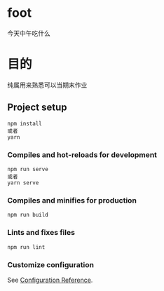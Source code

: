 # foot
今天中午吃什么

# 目的
纯属用来熟悉可以当期末作业

## Project setup
```
npm install
或者
yarn
```

### Compiles and hot-reloads for development
```
npm run serve
或者
yarn serve
```

### Compiles and minifies for production
```
npm run build
```

### Lints and fixes files
```
npm run lint
```

### Customize configuration
See [Configuration Reference](https://cli.vuejs.org/config/).

